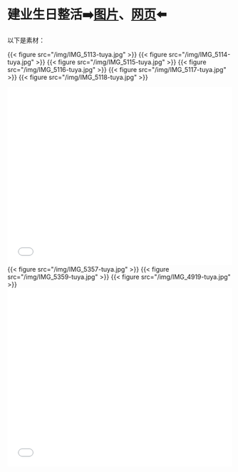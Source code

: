 # 

# 建业生日整活➡️[图片](/img/IMG_6463.jpg)、[网页](/posts/建业生日/skystar.html)⬅️

以下是素材：

{{< figure src="/img/IMG_5113-tuya.jpg" >}}
{{< figure src="/img/IMG_5114-tuya.jpg" >}}
{{< figure src="/img/IMG_5115-tuya.jpg" >}}
{{< figure src="/img/IMG_5116-tuya.jpg" >}}
{{< figure src="/img/IMG_5117-tuya.jpg" >}}
{{< figure src="/img/IMG_5118-tuya.jpg" >}}
<iframe width="100%" height="400px" src="/img/WTExported20220428201051296.MP4" scrolling="no" border="0" frameborder="no" framespacing="0" allowfullscreen="true"> </iframe>
{{< figure src="/img/IMG_5357-tuya.jpg" >}}
{{< figure src="/img/IMG_5359-tuya.jpg" >}}
{{< figure src="/img/IMG_4919-tuya.jpg" >}}
<iframe width="100%" height="400px" src="/img/9d32358aefa6b6f92d21f08a96fd63.MP4" scrolling="no" border="0" frameborder="no" framespacing="0" allowfullscreen="true"> </iframe>
